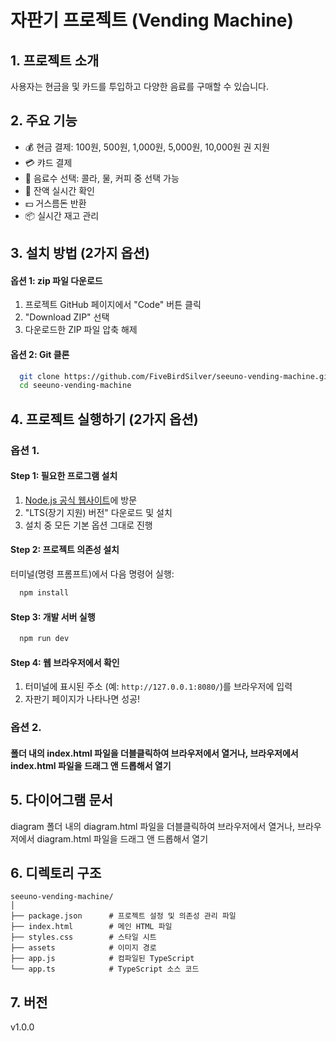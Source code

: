 
# 자판기 프로젝트 (Vending Machine)

## 1. 프로젝트 소개
사용자는 현금을 및 카드를 투입하고 다양한 음료를 구매할 수 있습니다.

## 2. 주요 기능
- 💰 현금 결제: 100원, 500원, 1,000원, 5,000원, 10,000원 권 지원
- 💳 캬드 결제
- 🥤 음료수 선택: 콜라, 물, 커피 중 선택 가능
- 💸 잔액 실시간 확인
- 💵 거스름돈 반환
- 📦 실시간 재고 관리

## 3. 설치 방법 (2가지 옵션)

#### 옵션 1: zip 파일 다운로드
1. 프로젝트 GitHub 페이지에서 "Code" 버튼 클릭
2. "Download ZIP" 선택
3. 다운로드한 ZIP 파일 압축 해제

#### 옵션 2: Git 클론
```bash
  git clone https://github.com/FiveBirdSilver/seeuno-vending-machine.git
  cd seeuno-vending-machine
```

## 4. 프로젝트 실행하기 (2가지 옵션)
### 옵션 1.
#### Step 1: 필요한 프로그램 설치
1. [Node.js 공식 웹사이트](https://nodejs.org/)에 방문
2. "LTS(장기 지원) 버전" 다운로드 및 설치
3. 설치 중 모든 기본 옵션 그대로 진행

#### Step 2: 프로젝트 의존성 설치
터미널(명령 프롬프트)에서 다음 명령어 실행:
```bash
  npm install
```

#### Step 3: 개발 서버 실행
```bash
  npm run dev
```

#### Step 4: 웹 브라우저에서 확인
1. 터미널에 표시된 주소 (예: `http://127.0.0.1:8080/`)를 브라우저에 입력
2. 자판기 페이지가 나타나면 성공!

### 옵션 2.
#### 폴더 내의 index.html 파일을 더블클릭하여 브라우저에서 열거나, 브라우저에서 index.html 파일을 드래그 앤 드롭해서 열기

## 5. 다이어그램 문서 
diagram 폴더 내의 diagram.html 파일을 더블클릭하여 브라우저에서 열거나, 브라우저에서 diagram.html 파일을 드래그 앤 드롭해서 열기

## 6. 디렉토리 구조
```
seeuno-vending-machine/
│
├── package.json      # 프로젝트 설정 및 의존성 관리 파일
├── index.html        # 메인 HTML 파일
├── styles.css        # 스타일 시트
├── assets            # 이미지 경로
├── app.js            # 컴파일된 TypeScript
└── app.ts            # TypeScript 소스 코드
```

## 7. 버전
v1.0.0